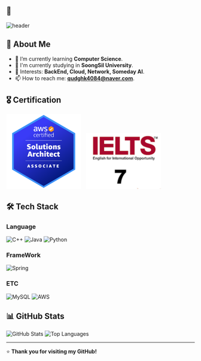## 👋
![header](https://capsule-render.vercel.app/api?type=rounded&color=gradient&customColorList=30&height=300&section=header&text=Thank%20You%20For%20Visiting)


## 🚀 About Me
- 🌱 I’m currently learning **Computer Science**.
- 💼 I'm currently studying in **SoongSil University**.
- 📌 Interests: **BackEnd, Cloud, Network, Someday AI**.
- 📫 How to reach me: **qudghk4084@naver.com**.

## 🎖️ Certification
<p>
  <img src="https://github.com/BYEONGHWALEE-dev/assets/raw/main/SAA.png" width="200" style="display: inline-block; margin-right: 10px;">
  <img src="https://github.com/BYEONGHWALEE-dev/assets/raw/main/ielts.png" width="200" style="display: inline-block;">
</p>

## 🛠 Tech Stack

### **Language**

![C++](https://img.shields.io/badge/C++-00599C?style=for-the-badge&logo=cplusplus&logoColor=white)
![Java](https://img.shields.io/badge/Java-007396?style=for-the-badge&logo=java&logoColor=white)
![Python](https://img.shields.io/badge/Python-3776AB?style=for-the-badge&logo=python&logoColor=white)

### **FrameWork**

![Spring](https://img.shields.io/badge/Spring-6DB33F?style=for-the-badge&logo=spring&logoColor=white)

### **ETC**

![MySQL](https://img.shields.io/badge/MySQL-4479A1?style=for-the-badge&logo=mysql&logoColor=white)
![AWS](https://img.shields.io/badge/AWS-FF9900?style=for-the-badge&logo=amazon-aws&logoColor=white)



## 📊 GitHub Stats
![GitHub Stats](https://github-readme-stats.vercel.app/api?username=BYEONGHWALEE-dev&show_icons=true&theme=dark&cache_seconds=3600)
![Top Languages](https://github-readme-stats.vercel.app/api/top-langs/?username=BYEONGHWALEE-dev&layout=compact&theme=dark&cache_seconds=3600)


---

⭐️ **Thank you for visiting my GitHub!**  
